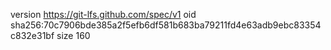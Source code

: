 version https://git-lfs.github.com/spec/v1
oid sha256:70c7906bde385a2f5efb6df581b683ba79211fd4e63adb9ebc83354c832e31bf
size 160
